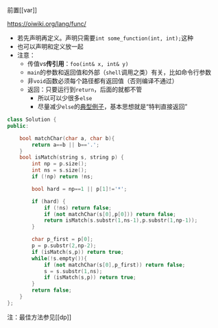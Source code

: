 前置[[var]]

https://oiwiki.org/lang/func/

- 若先声明再定义。声明只需要`int some_function(int, int);`这种
- 也可以声明和定义放一起
- 注意：
  - 传值vs**传引用**：`foo(int& x, int& y)`
  - `main`的参数和返回值和外部（`shell`调用之类）有关，比如命令行参数
  - 非`void`函数必须每个路径都有返回值（否则编译不通过）
  - 返回：只要运行到`return`，后面的就都不管
    - 所以可以少很多`else`
    - 尽量减少`else`的[典型例子](https://leetcode.cn/problems/regular-expression-matching)，基本思想就是“特判直接返回”
```cpp
class Solution {
public:

    bool matchChar(char a, char b){
        return a==b || b=='.';
    }
    bool isMatch(string s, string p) {
        int np = p.size();
        int ns = s.size();
        if (!np) return !ns;

        bool hard = np==1 || p[1]!='*';

        if (hard) {
            if (!ns) return false;
            if (not matchChar(s[0],p[0])) return false;
            return isMatch(s.substr(1,ns-1),p.substr(1,np-1));
        }

        char p_first = p[0];
        p = p.substr(2,np-2);
        if (isMatch(s,p)) return true;
        while(!s.empty()){
            if (not matchChar(s[0],p_first)) return false;
            s = s.substr(1,ns);
            if (isMatch(s,p)) return true;
        }
        return false;
    }
};
```
注：最佳方法参见[[dp]]